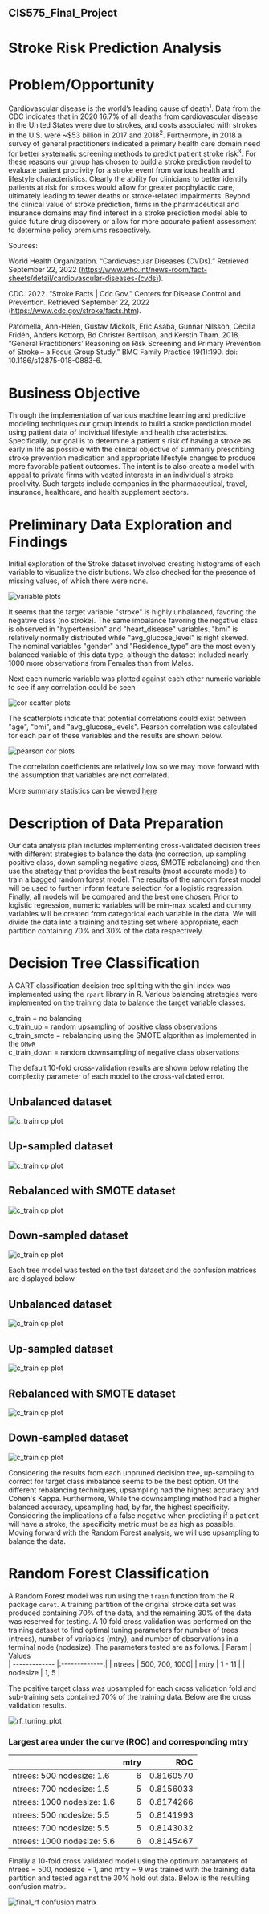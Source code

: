 ## CIS575_Final_Project

# Stroke Risk Prediction Analysis

# Problem/Opportunity   

Cardiovascular disease is the world’s leading cause of death<sup>1</sup>. Data from the CDC indicates that in 2020 16.7% of all deaths from cardiovascular disease in the United States were due to strokes, and costs associated with strokes in the U.S. were ~$53 billion in 2017 and 2018<sup>2</sup>. Furthermore, in 2018 a survey of general practitioners indicated a primary health care domain need for better systematic screening methods to predict patient stroke risk<sup>3</sup>. For these reasons our group has chosen to build a stroke prediction model to evaluate patient proclivity for a stroke event from various health and lifestyle characteristics. Clearly the ability for clinicians to better identify patients at risk for strokes would allow for greater prophylactic care, ultimately leading to fewer deaths or stroke-related impairments. Beyond the clinical value of stroke prediction, firms in the pharmaceutical and insurance domains may find interest in a stroke prediction model able to guide future drug discovery or allow for more accurate patient assessment to determine policy premiums respectively.



Sources:

World Health Organization. “Cardiovascular Diseases (CVDs).” Retrieved September 22, 2022 (https://www.who.int/news-room/fact-sheets/detail/cardiovascular-diseases-(cvds)).

CDC. 2022. “Stroke Facts | Cdc.Gov.” Centers for Disease Control and Prevention. Retrieved September 22, 2022 (https://www.cdc.gov/stroke/facts.htm).

Patomella, Ann-Helen, Gustav Mickols, Eric Asaba, Gunnar Nilsson, Cecilia Fridén, Anders Kottorp, Bo Christer Bertilson, and Kerstin Tham. 2018. “General Practitioners’ Reasoning on Risk Screening and Primary Prevention of Stroke – a Focus Group Study.” BMC Family Practice 19(1):190. doi: 10.1186/s12875-018-0883-6.



# Business Objective

Through the implementation of various machine learning and predictive modeling techniques our group intends to build a stroke prediction model using patient data of individual lifestyle and health characteristics. Specifically, our goal is to determine a patient's risk of having a stroke as early in life as possible with the clinical objective of summarily prescribing stroke prevention medication and appropriate lifestyle changes to produce more favorable patient outcomes. The intent is to also create a model with appeal to private firms with vested interests in an individual's stroke proclivity. Such targets include companies in the pharmaceutical, travel, insurance, healthcare, and health supplement sectors.

# Preliminary Data Exploration and Findings

Initial exploration of the Stroke dataset involved creating histograms of each variable to visualize the distributions. We also checked for the presence of missing values, of which there were none.

![variable plots](/figures/variable_plots.svg)

It seems that the target variable "stroke" is highly unbalanced, favoring the negative class (no stroke). The same imbalance favoring the negative class is observed in "hypertension" and "heart_disease" variables. "bmi" is relatively normally distributed while "avg_glucose_level" is right skewed. The nominal variables "gender" and "Residence_type" are the most evenly balanced variable of this data type, although the dataset included nearly 1000 more observations from Females than from Males.

Next each numeric variable was plotted against each other numeric variable to see if any correlation could be seen

![cor scatter plots](/figures/scatter_cor_plots.svg)

The scatterplots indicate that potential correlations could exist between "age", "bmi", and "avg_glucose_levels". Pearson correlation was calculated for each pair of these variables and the results are shown below.

![pearson cor plots](/figures/cor_plot.svg)

The correlation coefficients are relatively low so we may move forward with the assumption that variables are not correlated.

More summary statistics can be viewed [here](/documents/summary_stats.pdf)

# Description of Data Preparation

Our data analysis plan includes implementing cross-validated decision trees with different strategies to balance the data (no correction, up sampling positive class, down sampling negative class, SMOTE rebalancing) and then use the strategy that provides the best results (most accurate model) to train a bagged random forest model. The results of the random forest model will be used to further inform feature selection for a logistic regression. Finally, all models will be compared and the best one chosen. Prior to logistic regression, numeric variables will be min-max scaled and dummy variables will be created from categorical each variable in the data. We will divide the data into a training and testing set where appropriate, each partition containing 70% and 30% of the data respectively.

# Decision Tree Classification
A CART classification decision tree splitting with the gini index was implemented using the `rpart` library in R. Various balancing strategies were implemented on the training data to balance the target variable classes.

c_train = no balancing \
c_train_up = random upsampling of positive class observations \
c_train_smote = rebalancing using the SMOTE algorithm as implemented in the `DMwR`\
c_train_down = random downsampling of negative class observations

The default 10-fold cross-validation results are shown below relating the complexity parameter of each model to the cross-validated error.

## Unbalanced dataset
![c_train cp plot](/figures/c_train_cp_plot.svg)

## Up-sampled dataset
![c_train cp plot](/figures/c_train_up_cp_plot.svg)

## Rebalanced with SMOTE dataset
![c_train cp plot](/figures/c_train_smote_cp_plot.svg)

## Down-sampled dataset
![c_train cp plot](/figures/c_train_down_cp_plot.svg)

Each tree model was tested on the test dataset and the confusion matrices are displayed below
## Unbalanced dataset
![c_train cp plot](/figures/c_train_cm_stats.svg)

## Up-sampled dataset
![c_train cp plot](/figures/c_train_up_cm_stats.svg)

## Rebalanced with SMOTE dataset
![c_train cp plot](/figures/c_train_smote_cm_stats.svg)

## Down-sampled dataset
![c_train cp plot](/figures/c_train_down_cm_stats.svg)

Considering the results from each unpruned decision tree, up-sampling to correct for target class imbalance seems to be the best option. Of the different rebalancing techniques, upsampling had the highest accuracy and Cohen's Kappa. Furthermore, While the downsampling method had a higher balanced accuracy, upsampling had, by far, the highest specificity. Considering the implications of a false negative when predicting if a patient will have a stroke, the specificity metric must be as high as possible. Moving forward with the Random Forest analysis, we will use upsampling to balance the data.

# Random Forest Classification

A Random Forest model was run using the `train` function from the R package `caret`. A training partition of the original stroke data set was produced containing 70% of the data, and the remaining 30% of the data was reserved for testing. A 10 fold cross validation was performed on the training dataset to find optimal tuning parameters for number of trees (ntrees), number of variables (mtry), and number of observations in a terminal node (nodesize). The parameters tested are as follows.
| Param         | Values           
| ------------- |:-------------:|
| ntrees        | 500, 700, 1000|
| mtry          | 1 - 11        |
| nodesize      | 1, 5          |

The positive target class was upsampled for each cross validation fold and sub-training sets contained 70% of the training data. Below are the cross validation results.

![rf_tuning_plot](/figures/rf_tuning_plot.svg)

### Largest area under the curve (ROC) and corresponding mtry
|                           | mtry|       ROC|
|:--------------------------|----:|---------:|
|ntrees: 500 nodesize: 1.6  |    6| 0.8160570|
|ntrees: 700 nodesize: 1.5  |    5| 0.8156033|
|ntrees: 1000 nodesize: 1.6 |    6| 0.8174266|
|ntrees: 500 nodesize: 5.5  |    5| 0.8141993|
|ntrees: 700 nodesize: 5.5  |    5| 0.8143032|
|ntrees: 1000 nodesize: 5.6 |    6| 0.8145467|
 
Finally a 10-fold cross validated model using the optimum paramaters of ntrees = 500, nodesize = 1, and mtry = 9 was trained with the training data partition and tested against the 30% hold out data. Below is the resulting confusion matrix.

![final_rf confusion matrix](/figures/final_rf_confusion_matrix.svg)
